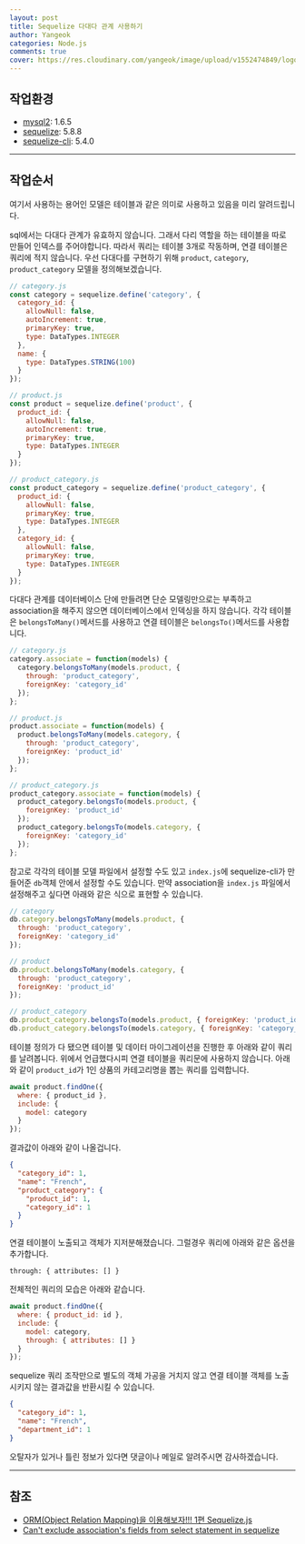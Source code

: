 ```yaml
---
layout: post
title: Sequelize 다대다 관계 사용하기
author: Yangeok
categories: Node.js
comments: true
cover: https://res.cloudinary.com/yangeok/image/upload/v1552474849/logo/posts/sequelize.jpg
---
```


## 작업환경

- [mysql2](https://www.npmjs.com/package/mysql2): 1.6.5
- [sequelize](https://www.npmjs.com/package/sequelize): 5.8.8
- [sequelize-cli](https://www.npmjs.com/package/sequelize-cli): 5.4.0

---

## 작업순서

여기서 사용하는 용어인 모델은 테이블과 같은 의미로 사용하고 있음을 미리 알려드립니다.

sql에서는 다대다 관계가 유효하지 않습니다. 그래서 다리 역할을 하는 테이블을 따로 만들어 인덱스를 주어야합니다. 따라서 쿼리는 테이블 3개로 작동하며, 연결 테이블은 쿼리에 적지 않습니다. 우선 다대다를 구현하기 위해 `product`, `category`, `product_category` 모델을 정의해보겠습니다.

```js
// category.js
const category = sequelize.define('category', {
  category_id: {
    allowNull: false,
    autoIncrement: true,
    primaryKey: true,
    type: DataTypes.INTEGER
  },
  name: {
    type: DataTypes.STRING(100)
  }
});

// product.js
const product = sequelize.define('product', {
  product_id: {
    allowNull: false,
    autoIncrement: true,
    primaryKey: true,
    type: DataTypes.INTEGER
  }
});

// product_category.js
const product_category = sequelize.define('product_category', {
  product_id: {
    allowNull: false,
    primaryKey: true,
    type: DataTypes.INTEGER
  },
  category_id: {
    allowNull: false,
    primaryKey: true,
    type: DataTypes.INTEGER
  }
});
```

다대다 관계를 데이터베이스 단에 만들려면 단순 모델링만으로는 부족하고 association을 해주지 않으면 데이터베이스에서 인덱싱을 하지 않습니다. 각각 테이블은 `belongsToMany()`메서드를 사용하고 연결 테이블은 `belongsTo()`메서드를 사용합니다.

```js
// category.js
category.associate = function(models) {
  category.belongsToMany(models.product, {
    through: 'product_category',
    foreignKey: 'category_id'
  });
};

// product.js
product.associate = function(models) {
  product.belongsToMany(models.category, {
    through: 'product_category',
    foreignKey: 'product_id'
  });
};

// product_category.js
product_category.associate = function(models) {
  product_category.belongsTo(models.product, {
    foreignKey: 'product_id'
  });
  product_category.belongsTo(models.category, {
    foreignKey: 'category_id'
  });
};
```

참고로 각각의 테이블 모델 파일에서 설정할 수도 있고 `index.js`에 sequelize-cli가 만들어준 `db`객체 안에서 설정할 수도 있습니다. 만약 association을 `index.js` 파일에서 설정해주고 싶다면 아래와 같은 식으로 표현할 수 있습니다.

```js
// category
db.category.belongsToMany(models.product, {
  through: 'product_category',
  foreignKey: 'category_id'
});

// product
db.product.belongsToMany(models.category, {
  through: 'product_category',
  foreignKey: 'product_id'
});

// product_category
db.product_category.belongsTo(models.product, { foreignKey: 'product_id' });
db.product_category.belongsTo(models.category, { foreignKey: 'category_id' });
```

테이블 정의가 다 됐으면 테이블 및 데이터 마이그레이션을 진행한 후 아래와 같이 쿼리를 날려봅니다. 위에서 언급했다시피 연결 테이블을 쿼리문에 사용하지 않습니다. 아래와 같이 `product_id`가 1인 상품의 카테고리명을 뽑는 쿼리를 입력합니다.

```js
await product.findOne({
  where: { product_id },
  include: {
    model: category
  }
});
```

결과값이 아래와 같이 나올겁니다.

```json
{
  "category_id": 1,
  "name": "French",
  "product_category": {
    "product_id": 1,
    "category_id": 1
  }
}
```

연결 테이블이 노출되고 객체가 지저분해졌습니다. 그럴경우 쿼리에 아래와 같은 옵션을 추가합니다.

```
through: { attributes: [] }
```

전체적인 쿼리의 모습은 아래와 같습니다.

```js
await product.findOne({
  where: { product_id: id },
  include: {
    model: category,
    through: { attributes: [] }
  }
});
```

sequelize 쿼리 조작만으로 별도의 객체 가공을 거치지 않고 연결 테이블 객체를 노출시키지 않는 결과값을 반환시킬 수 있습니다.

```json
{
  "category_id": 1,
  "name": "French",
  "department_id": 1
}
```

오탈자가 있거나 틀린 정보가 있다면 댓글이나 메일로 알려주시면 감사하겠습니다.

---

## 참조

- [ORM(Object Relation Mapping)을 이용해보자!!! 1편 Sequelize.js](https://real-dongsoo7.tistory.com/63)
- [Can't exclude association's fields from select statement in sequelize](https://github.com/sequelize/sequelize/issues/3664)
